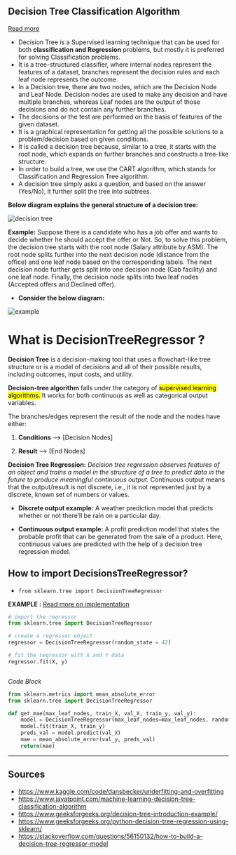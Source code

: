
## Decision Tree Classification Algorithm

[<u>Read more</u>](https://www.javatpoint.com/machine-learning-decision-tree-classification-algorithm)

- Decision Tree is a Supervised learning technique that can be used for both **classification and Regression** problems, but mostly it is preferred for solving Classification problems.
- It is a tree-structured classifier, where internal nodes represent the features of a dataset, branches represent the decision rules and each leaf node represents the outcome.
- In a Decision tree, there are two nodes, which are the Decision Node and Leaf Node. Decision nodes are used to make any decision and have multiple branches, whereas Leaf nodes are the output of those decisions and do not contain any further branches.
- The decisions or the test are performed on the basis of features of the given dataset.
- It is a graphical representation for getting all the possible solutions to a problem/decision based on given conditions.
- It is called a decision tree because, similar to a tree, it starts with the root node, which expands on further branches and constructs a tree-like structure.
- In order to build a tree, we use the CART algorithm, which stands for Classification and Regression Tree algorithm.
- A decision tree simply asks a question, and based on the answer (Yes/No), it further split the tree into subtrees.

**Below diagram explains the general structure of a decision tree:**

![decision tree](https://d2jdgazzki9vjm.cloudfront.net/tutorial/machine-learning/images/decision-tree-classification-algorithm.png)

**Example:** Suppose there is a candidate who has a job offer and wants to decide whether he should accept the offer or Not. So, to solve this problem, the decision tree starts with the root node (Salary attribute by ASM). The root node splits further into the next decision node (distance from the office) and one leaf node based on the corresponding labels. The next decision node further gets split into one decision node (Cab facility) and one leaf node. Finally, the decision node splits into two leaf nodes (Accepted offers and Declined offer). 
- **Consider the below diagram:**

![example](https://d2jdgazzki9vjm.cloudfront.net/tutorial/machine-learning/images/decision-tree-classification-algorithm2.png)

# What is DecisionTreeRegressor ?

**Decision Tree** is a decision-making tool that uses a flowchart-like tree structure or is a model of decisions and all of their possible results, including outcomes, input costs, and utility.

**Decision-tree algorithm** falls under the category of <mark>supervised learning algorithms.</mark>  It works for both continuous as well as categorical output variables.

The branches/edges represent the result of the node and the nodes have either:

1. **Conditions** --> [Decision Nodes]

2. **Result**  --> [End Nodes]


**Decision Tree Regression:**
*Decision tree regression observes features of an object and trains a model in the structure of a tree to predict data in the future to produce meaningful continuous output.* Continuous output means that the output/result is not discrete, i.e., it is not represented just by a discrete, known set of numbers or values.

- **Discrete output example:** A weather prediction model that predicts whether or not there’ll be rain on a particular day.

- **Continuous output example:** A profit prediction model that states the probable profit that can be generated from the sale of a product.
Here, continuous values are predicted with the help of a decision tree regression model.

## How to import DecisionsTreeRegressor?

- `from sklearn.tree import DecisionTreeRegressor`

**EXAMPLE :**
[<U>Read more on implementation </U>](https://www.geeksforgeeks.org/python-decision-tree-regression-using-sklearn/)

```python
# import the regressor 
from sklearn.tree import DecisionTreeRegressor 

# create a regressor object 
regressor = DecisionTreeRegressor(random_state = 42) 

# fit the regressor with X and Y data 
regressor.fit(X, y) 



```

*Code Block*

```python
from sklearn.metrics import mean_absolute_error
from sklearn.tree import DecisionTreeRegressor

def get_mae(max_leaf_nodes, train_X, val_X, train_y, val_y):
    model = DecisionTreeRegressor(max_leaf_nodes=max_leaf_nodes, random_state=0)
    model.fit(train_X, train_y)
    preds_val = model.predict(val_X)
    mae = mean_absolute_error(val_y, preds_val)
    return(mae)
```

---

## Sources

- <https://www.kaggle.com/code/dansbecker/underfitting-and-overfitting>
- <https://www.javatpoint.com/machine-learning-decision-tree-classification-algorithm>
- <https://www.geeksforgeeks.org/decision-tree-introduction-example/>
- <https://www.geeksforgeeks.org/python-decision-tree-regression-using-sklearn/>
- <https://stackoverflow.com/questions/56150132/how-to-build-a-decision-tree-regressor-model>
